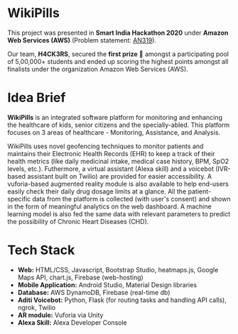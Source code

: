 # **WikiPills**


This project was presented in **Smart India Hackathon 2020** under **Amazon Web Services (AWS)** (Problem statement: [AN319](http://awssih2020.com/)).

Our team, **H4CK3RS**, secured the **first prize 🥇** amongst a participating pool of 5,00,000+ students and ended up scoring the highest points amongst all finalists under the organization Amazon Web Services (AWS).

# Idea Brief


**WikiPills** is an integrated software platform for monitoring and enhancing the healthcare of kids, senior citizens and the specially-abled. This platform focuses on 3 areas of healthcare - Monitoring, Assistance, and Analysis.


WikiPills uses novel geofencing techniques to monitor patients and maintains their Electronic Health Records (EHR) to keep a track of their health metrics (like daily medicinal intake, medical case history, BPM, SpO2 levels, etc.). Futhermore, a virtual assistant (Alexa skill) and a voicebot (IVR-based assistant built on Twilio) are provided for easier accessibility. A vuforia-based augmented reality module is also available to help end-users easily check their daily drug dosage limits at a glance. All the patient-specific data from the platform is collected (with user's consent) and shown in the form of meaningful analytics on the web dashboard. A machine learning model is also fed the same data with relevant parameters to predict the possibility of Chronic Heart Diseases (CHD).

# Tech Stack

- **Web:** HTML/CSS, Javascript, Bootstrap Studio, heatmaps.js, Google Maps API, chart.js, Firebase (web-hosting) <br>
- **Mobile Application:** Android Studio, Material Design libraries <br>
- **Database:** AWS DynamoDB, Firebase (real-time db) <br>
- **Aditi Voicebot:** Python, Flask (for routing tasks and handling API calls), ngrok, Twilio <br>
- **AR module:** Vuforia via Unity<br>
- **Alexa Skill:** Alexa Developer Console
